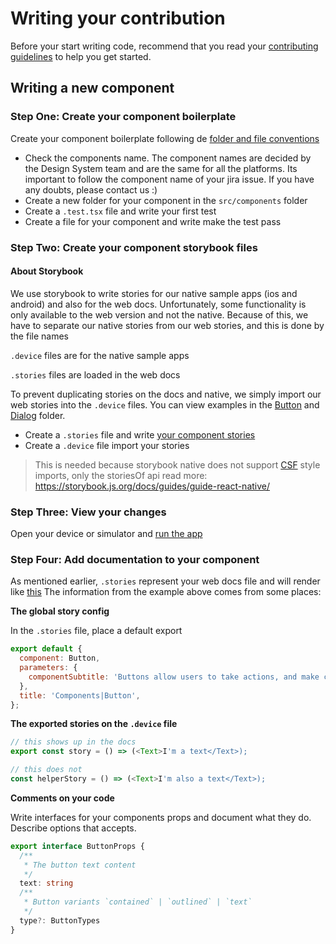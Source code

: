 # Writing your contribution

Before your start writing code, recommend that you read your [contributing guidelines](./ContributionGuidelines.md) to help you get started.

## Writing a new component

### Step One: Create your component boilerplate

Create your component boilerplate following de [folder and file conventions](./ProjectStructure.md)

- Check the components name. The component names are decided by the Design System team and are the same for all the platforms. Its important to follow the component name of your jira issue. If you have any doubts, please contact us :)
- Create a new folder for your component in the `src/components` folder
- Create a `.test.tsx` file and write your first test
- Create a file for your component and write make the test pass

### Step Two: Create your component storybook files

#### About Storybook

We use storybook to write stories for our native sample apps (ios and android) and also for the web docs.
Unfortunately, some functionality is only available to the web version and not the native.
Because of this, we have to separate our native stories from our web stories, and this is done by the file names

`.device` files are for the native sample apps

`.stories` files are loaded in the web docs

To prevent duplicating stories on the docs and native, we simply import our web stories into the `.device` files.
You can view examples in the [Button](../src/components/Button/) and [Dialog](../src/components/Dialog/) folder.

- Create a `.stories` file and write [your component stories](https://storybook.js.org/docs/basics/writing-stories/)
- Create a `.device` file import your stories

> This is needed because storybook native does not support [CSF](https://storybook.js.org/docs/formats/component-story-format/) style imports, only the storiesOf api
> read more: https://storybook.js.org/docs/guides/guide-react-native/

### Step Three: View your changes

Open your device or simulator and [run the app](./Installation.md#check-your-installation)

### Step Four: Add documentation to your component

As mentioned earlier, `.stories` represent your web docs file and will render like [this](https://natds-rn.netlify.app/?path=/docs/components-button--all)
The information from the example above comes from some places:

**The global story config**

In the `.stories` file, place a default export

```javascript
export default {
  component: Button,
  parameters: {
    componentSubtitle: 'Buttons allow users to take actions, and make choices, with a single tap.',
  },
  title: 'Components|Button',
};
```

**The exported stories on the `.device` file**

```javascript
// this shows up in the docs
export const story = () => (<Text>I'm a text</Text>);

// this does not
const helperStory = () => (<Text>I'm also a text</Text>);

```

**Comments on your code**

Write interfaces for your components props and document what they do. Describe options that accepts.

```typescript
export interface ButtonProps {
  /**
   * The button text content
   */
  text: string
  /**
   * Button variants `contained` | `outlined` | `text`
   */
  type?: ButtonTypes
}
```
